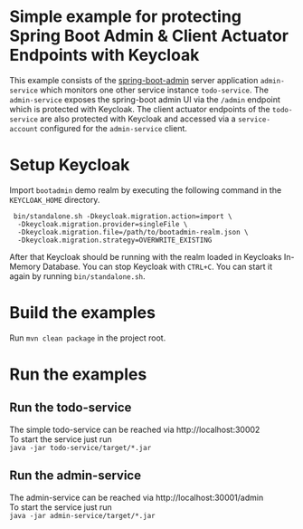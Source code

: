 # Simple example for protecting Spring Boot Admin & Client Actuator Endpoints with Keycloak

This example consists of the [spring-boot-admin](https://github.com/codecentric/spring-boot-admin) server application `admin-service` which monitors
one other service instance `todo-service`. The `admin-service` exposes the spring-boot admin
UI via the `/admin` endpoint which is protected with Keycloak.
The client actuator endpoints of the `todo-service` are also protected with Keycloak and accessed
via a `service-account` configured for the `admin-service` client.

# Setup Keycloak

Import `bootadmin` demo realm by executing the following command in the `KEYCLOAK_HOME` directory. 
```
 bin/standalone.sh -Dkeycloak.migration.action=import \
  -Dkeycloak.migration.provider=singleFile \
  -Dkeycloak.migration.file=/path/to/bootadmin-realm.json \
  -Dkeycloak.migration.strategy=OVERWRITE_EXISTING
```

After that Keycloak should be running with the realm loaded in Keycloaks In-Memory Database.
You can stop Keycloak with `CTRL+C`. You can start it again by running `bin/standalone.sh`.

# Build the examples

Run `mvn clean package` in the project root.

# Run the examples

## Run the todo-service
The simple todo-service can be reached via http://localhost:30002  
To start the service just run  
`java -jar todo-service/target/*.jar`

## Run the admin-service
The admin-service can be reached via http://localhost:30001/admin  
To start the service just run  
`java -jar admin-service/target/*.jar`
